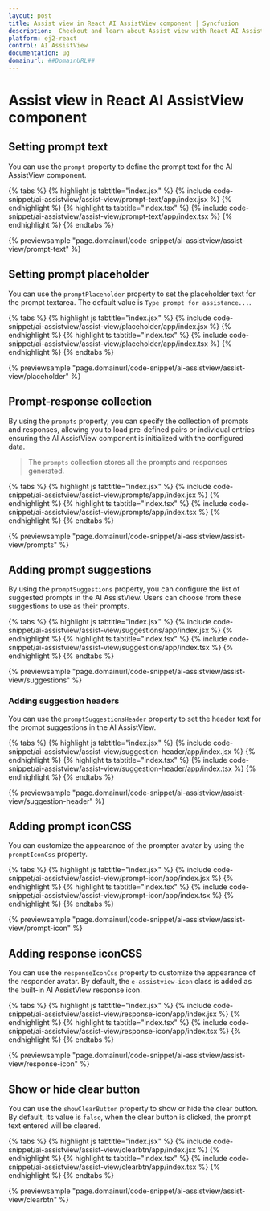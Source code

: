 ```yaml
---
layout: post
title: Assist view in React AI AssistView component | Syncfusion
description:  Checkout and learn about Assist view with React AI AssistView component of Syncfusion Essential JS 2 and more details.
platform: ej2-react
control: AI AssistView
documentation: ug
domainurl: ##DomainURL##
---
```


# Assist view in React AI AssistView component

## Setting prompt text

You can use the `prompt` property to define the prompt text for the AI AssistView component.

{% tabs %}
{% highlight js tabtitle="index.jsx" %}
{% include code-snippet/ai-assistview/assist-view/prompt-text/app/index.jsx %}
{% endhighlight %}
{% highlight ts tabtitle="index.tsx" %}
{% include code-snippet/ai-assistview/assist-view/prompt-text/app/index.tsx %}
{% endhighlight %}
{% endtabs %}

{% previewsample "page.domainurl/code-snippet/ai-assistview/assist-view/prompt-text" %}

## Setting prompt placeholder

You can use the `promptPlaceholder` property to set the placeholder text for the prompt textarea. The default value is `Type prompt for assistance...`.

{% tabs %}
{% highlight js tabtitle="index.jsx" %}
{% include code-snippet/ai-assistview/assist-view/placeholder/app/index.jsx %}
{% endhighlight %}
{% highlight ts tabtitle="index.tsx" %}
{% include code-snippet/ai-assistview/assist-view/placeholder/app/index.tsx %}
{% endhighlight %}
{% endtabs %}

{% previewsample "page.domainurl/code-snippet/ai-assistview/assist-view/placeholder" %}

## Prompt-response collection

By using the `prompts` property, you can specify the collection of prompts and responses, allowing you to load pre-defined pairs or individual entries ensuring the AI AssistView component is initialized with the configured data.

> The `prompts` collection stores all the prompts and responses generated.

{% tabs %}
{% highlight js tabtitle="index.jsx" %}
{% include code-snippet/ai-assistview/assist-view/prompts/app/index.jsx %}
{% endhighlight %}
{% highlight ts tabtitle="index.tsx" %}
{% include code-snippet/ai-assistview/assist-view/prompts/app/index.tsx %}
{% endhighlight %}
{% endtabs %}

{% previewsample "page.domainurl/code-snippet/ai-assistview/assist-view/prompts" %}

## Adding prompt suggestions

By using the `promptSuggestions` property, you can configure the list of suggested prompts in the AI AssistView. Users can choose from these suggestions to use as their prompts.

{% tabs %}
{% highlight js tabtitle="index.jsx" %}
{% include code-snippet/ai-assistview/assist-view/suggestions/app/index.jsx %}
{% endhighlight %}
{% highlight ts tabtitle="index.tsx" %}
{% include code-snippet/ai-assistview/assist-view/suggestions/app/index.tsx %}
{% endhighlight %}
{% endtabs %}

{% previewsample "page.domainurl/code-snippet/ai-assistview/assist-view/suggestions" %}

### Adding suggestion headers

You can use the `promptSuggestionsHeader` property to set the header text for the prompt suggestions in the AI AssistView.

{% tabs %}
{% highlight js tabtitle="index.jsx" %}
{% include code-snippet/ai-assistview/assist-view/suggestion-header/app/index.jsx %}
{% endhighlight %}
{% highlight ts tabtitle="index.tsx" %}
{% include code-snippet/ai-assistview/assist-view/suggestion-header/app/index.tsx %}
{% endhighlight %}
{% endtabs %}

{% previewsample "page.domainurl/code-snippet/ai-assistview/assist-view/suggestion-header" %}

## Adding prompt iconCSS

You can customize the appearance of the prompter avatar by using the `promptIconCss` property.

{% tabs %}
{% highlight js tabtitle="index.jsx" %}
{% include code-snippet/ai-assistview/assist-view/prompt-icon/app/index.jsx %}
{% endhighlight %}
{% highlight ts tabtitle="index.tsx" %}
{% include code-snippet/ai-assistview/assist-view/prompt-icon/app/index.tsx %}
{% endhighlight %}
{% endtabs %}

{% previewsample "page.domainurl/code-snippet/ai-assistview/assist-view/prompt-icon" %}

## Adding response iconCSS

You can use the `responseIconCss` property to customize the appearance of the responder avatar. By default, the `e-assistview-icon` class is added as the built-in AI AssistView response icon.

{% tabs %}
{% highlight js tabtitle="index.jsx" %}
{% include code-snippet/ai-assistview/assist-view/response-icon/app/index.jsx %}
{% endhighlight %}
{% highlight ts tabtitle="index.tsx" %}
{% include code-snippet/ai-assistview/assist-view/response-icon/app/index.tsx %}
{% endhighlight %}
{% endtabs %}

{% previewsample "page.domainurl/code-snippet/ai-assistview/assist-view/response-icon" %}

## Show or hide clear button

You can use the `showClearButton` property to show or hide the clear button. By default, its value is `false`, when the clear button is clicked, the prompt text entered will be cleared.

{% tabs %}
{% highlight js tabtitle="index.jsx" %}
{% include code-snippet/ai-assistview/assist-view/clearbtn/app/index.jsx %}
{% endhighlight %}
{% highlight ts tabtitle="index.tsx" %}
{% include code-snippet/ai-assistview/assist-view/clearbtn/app/index.tsx %}
{% endhighlight %}
{% endtabs %}

{% previewsample "page.domainurl/code-snippet/ai-assistview/assist-view/clearbtn" %}

